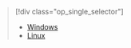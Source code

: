 > [!div class="op_single_selector"]
> * [Windows](../articles/storage/storage-troubleshoot-windows-file-connection-problems.md)
> * [Linux](../articles/storage/storage-troubleshoot-linux-file-connection-problems.md)
>
>
